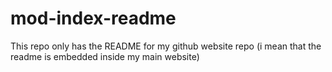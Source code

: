 # mod-index-readme
This repo only has the README for my github website repo (i mean that the readme is embedded inside my main website)

